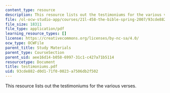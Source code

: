```yaml
---
content_type: resource
description: This resource lists out the testimoniums for the various verses.
file: /ol-ocw-studio-app/courses/21l-458-the-bible-spring-2007/93cde882d0d171f00023a7506db2f502_testimoniums.pdf
file_size: 18311
file_type: application/pdf
learning_resource_types: []
license: https://creativecommons.org/licenses/by-nc-sa/4.0/
ocw_type: OCWFile
parent_title: Study Materials
parent_type: CourseSection
parent_uid: aee16d14-b058-6997-31c1-c427a71b5114
resourcetype: Document
title: testimoniums.pdf
uid: 93cde882-d0d1-71f0-0023-a7506db2f502
---
```

This resource lists out the testimoniums for the various verses.
